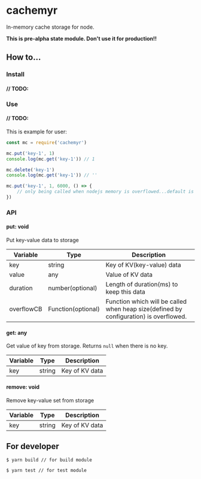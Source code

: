 # cachemyr
In-memory cache storage for node.

__This is pre-alpha state module. Don't use it for production!!__

## How to...
### Install
#### // TODO:

### Use 
#### // TODO:

This is example for user:
```javascript
const mc = require('cachemyr')

mc.put('key-1', 1)
console.log(mc.get('key-1')) // 1

mc.delete('key-1')
console.log(mc.get('key-1')) // ''

mc.put('key-1', 1, 6000, () => {
    // only being called when nodejs memory is overflowed...default is 1Gb
})


```


### API
#### put: void
Put key-value data to storage

Variable | Type | Description
--- | --- | ---
key | string | Key of KV(key-value) data
value | any  | Value of KV data
duration | number(optional) | Length of duration(ms) to keep this data
overflowCB | Function(optional) | Function which will be called when heap size(defined by configuration) is overflowed. 


#### get: any
Get value of key from storage. Returns `null` when there is no key.

Variable | Type | Description
--- | --- | ---
key | string | Key of KV data


#### remove: void
Remove key-value set from storage

Variable | Type | Description
--- | --- | ---
key | string | Key of KV data


## For developer
```
$ yarn build // for build module

$ yarn test // for test module
```

